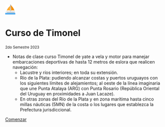 ![logo](images/sailboat/favicon-32x32.png)

# Curso de Timonel

<small>2do Semestre 2023</small>
 
- Notas de clase curso Timonel de yate a vela y motor para manejar embarcaciones deportivas de hasta 12 metros de eslora que realicen navegación:
  - Lacustre y ríos interiores; en toda su extensión.
  - Río de la Plata: pudiendo alcanzar costas y puertos uruguayos con los siguientes límites de alejamientos; al oeste de la línea imaginaria que une Punta Atalaya (ARG) con Punta Rosario (República Oriental del Uruguay en proximidades a Juan Lacaze).
  - En otras zonas del Río de la Plata y en zona marítima hasta cinco millas náuticas (5MN) de la costa o los lugares que establezca la Prefectura jurisdiccional.



[Comenzar](#curso-timonel-2do-sem-2023)